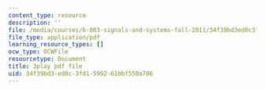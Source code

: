 ```yaml
---
content_type: resource
description: ''
file: /media/courses/6-003-signals-and-systems-fall-2011/34f39bd3ed0c3fd1599261bbf550a706_-FHm2pQmiSM.pdf
file_type: application/pdf
learning_resource_types: []
ocw_type: OCWFile
resourcetype: Document
title: 3play pdf file
uid: 34f39bd3-ed0c-3fd1-5992-61bbf550a706
---
```

